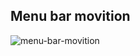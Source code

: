 ## Menu bar movition

![menu-bar-movition](https://user-images.githubusercontent.com/87876734/172959983-c54578e6-8790-4e91-a1da-569c72c87229.gif)
